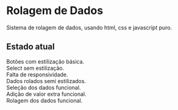 # Rolagem de Dados

Sistema de rolagem de dados, usando html, css e javascript puro.


## Estado atual

Botões com estilização básica.\
Select sem estilização.\
Falta de responsividade.\
Dados rolados semi estilizados.\
Seleção dos dados funcional.\
Adição de valor extra funcional.\
Rolagem dos dados funcional.
